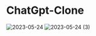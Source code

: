 # ChatGpt-Clone
![2023-05-24](https://github.com/dhanmeetsingh/ChatGpt-Clone/assets/42151190/323787e4-6dbc-42ad-ab86-7950fb1107d2)
![2023-05-24 (3)](https://github.com/dhanmeetsingh/ChatGpt-Clone/assets/42151190/d1501dd6-4894-4490-91ee-5018b4a0504e)
